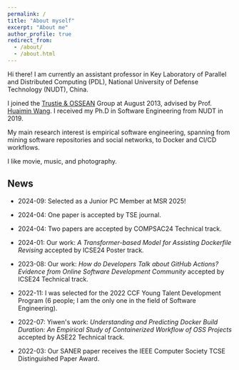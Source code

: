 ```yaml
---
permalink: /
title: "About myself"
excerpt: "About me"
author_profile: true
redirect_from: 
  - /about/
  - /about.html
---
```


Hi there! I am currently an assistant professor in Key Laboratory of Parallel and Distributed Computing (PDL), National University of Defense Technology (NUDT), China.

I joined the [Trustie & OSSEAN](https://www.trustie.net) Group at August 2013, advised by Prof. [Huaimin Wang](https://dblp.uni-trier.de/pers/hd/w/Wang:Huaimin). I received my Ph.D in Software Engineering from NUDT in 2019. 

My main research interest is empirical software engineering, spanning from mining software repositories and social networks, to Docker and CI/CD workflows.

I like movie, music, and photography. 

## News
* 2024-09: Selected as a Junior PC Member at MSR 2025!
  
* 2024-04: One paper is accepted by TSE journal.

* 2024-04: Two papers are accepted by COMPSAC24 Technical track. 

* 2024-01: Our work: *A Transformer-based Model for Assisting Dockerfile Revising* accepted by ICSE24 Poster track.

* 2023-08: Our work: *How do Developers Talk about GitHub Actions? Evidence from Online Software Development Community* accepted by ICSE24 Technical track.

* 2022-11: I was selected for the 2022 CCF Young Talent Development Program (6 people; I am the only one in the field of Software Engineering).

* 2022-07: Yiwen's work: *Understanding and Predicting Docker Build Duration: An Empirical Study of Containerized Workflow of OSS Projects* accepted by ASE22 Technical track.

* 2022-03: Our SANER paper receives the IEEE Computer Society TCSE Distinguished Paper Award.



